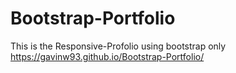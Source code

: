 # Bootstrap-Portfolio
This is the Responsive-Profolio using bootstrap only
 https://gavinw93.github.io/Bootstrap-Portfolio/

